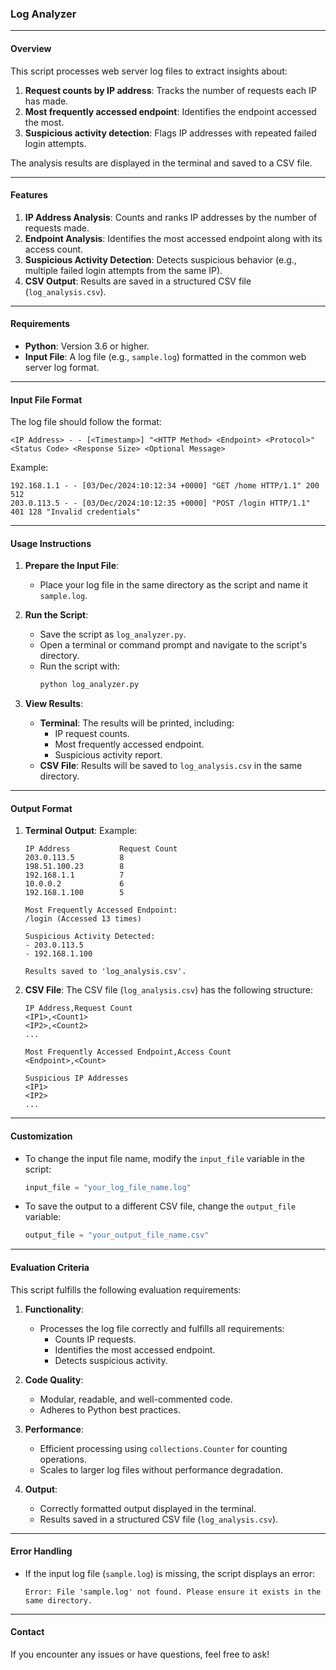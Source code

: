 ### Log Analyzer

---

#### **Overview**
This script processes web server log files to extract insights about:
1. **Request counts by IP address**: Tracks the number of requests each IP has made.
2. **Most frequently accessed endpoint**: Identifies the endpoint accessed the most.
3. **Suspicious activity detection**: Flags IP addresses with repeated failed login attempts.

The analysis results are displayed in the terminal and saved to a CSV file.

---

#### **Features**
1. **IP Address Analysis**: Counts and ranks IP addresses by the number of requests made.
2. **Endpoint Analysis**: Identifies the most accessed endpoint along with its access count.
3. **Suspicious Activity Detection**: Detects suspicious behavior (e.g., multiple failed login attempts from the same IP).
4. **CSV Output**: Results are saved in a structured CSV file (`log_analysis.csv`).

---

#### **Requirements**
- **Python**: Version 3.6 or higher.
- **Input File**: A log file (e.g., `sample.log`) formatted in the common web server log format.

---

#### **Input File Format**
The log file should follow the format:
```
<IP Address> - - [<Timestamp>] "<HTTP Method> <Endpoint> <Protocol>" <Status Code> <Response Size> <Optional Message>
```
Example:
```
192.168.1.1 - - [03/Dec/2024:10:12:34 +0000] "GET /home HTTP/1.1" 200 512
203.0.113.5 - - [03/Dec/2024:10:12:35 +0000] "POST /login HTTP/1.1" 401 128 "Invalid credentials"
```

---

#### **Usage Instructions**

1. **Prepare the Input File**:
   - Place your log file in the same directory as the script and name it `sample.log`.

2. **Run the Script**:
   - Save the script as `log_analyzer.py`.
   - Open a terminal or command prompt and navigate to the script's directory.
   - Run the script with:
     ```bash
     python log_analyzer.py
     ```

3. **View Results**:
   - **Terminal**: The results will be printed, including:
     - IP request counts.
     - Most frequently accessed endpoint.
     - Suspicious activity report.
   - **CSV File**: Results will be saved to `log_analysis.csv` in the same directory.

---

#### **Output Format**

1. **Terminal Output**:
   Example:
   ```
   IP Address           Request Count
   203.0.113.5          8
   198.51.100.23        8
   192.168.1.1          7
   10.0.0.2             6
   192.168.1.100        5

   Most Frequently Accessed Endpoint:
   /login (Accessed 13 times)

   Suspicious Activity Detected:
   - 203.0.113.5
   - 192.168.1.100

   Results saved to 'log_analysis.csv'.
   ```

2. **CSV File**:
   The CSV file (`log_analysis.csv`) has the following structure:
   ```
   IP Address,Request Count
   <IP1>,<Count1>
   <IP2>,<Count2>
   ...

   Most Frequently Accessed Endpoint,Access Count
   <Endpoint>,<Count>

   Suspicious IP Addresses
   <IP1>
   <IP2>
   ...
   ```

---

#### **Customization**
- To change the input file name, modify the `input_file` variable in the script:
  ```python
  input_file = "your_log_file_name.log"
  ```
- To save the output to a different CSV file, change the `output_file` variable:
  ```python
  output_file = "your_output_file_name.csv"
  ```

---

#### **Evaluation Criteria**
This script fulfills the following evaluation requirements:

1. **Functionality**:
   - Processes the log file correctly and fulfills all requirements:
     - Counts IP requests.
     - Identifies the most accessed endpoint.
     - Detects suspicious activity.

2. **Code Quality**:
   - Modular, readable, and well-commented code.
   - Adheres to Python best practices.

3. **Performance**:
   - Efficient processing using `collections.Counter` for counting operations.
   - Scales to larger log files without performance degradation.

4. **Output**:
   - Correctly formatted output displayed in the terminal.
   - Results saved in a structured CSV file (`log_analysis.csv`).

---

#### **Error Handling**
- If the input log file (`sample.log`) is missing, the script displays an error:
  ```
  Error: File 'sample.log' not found. Please ensure it exists in the same directory.
  ```

---

#### **Contact**
If you encounter any issues or have questions, feel free to ask!
